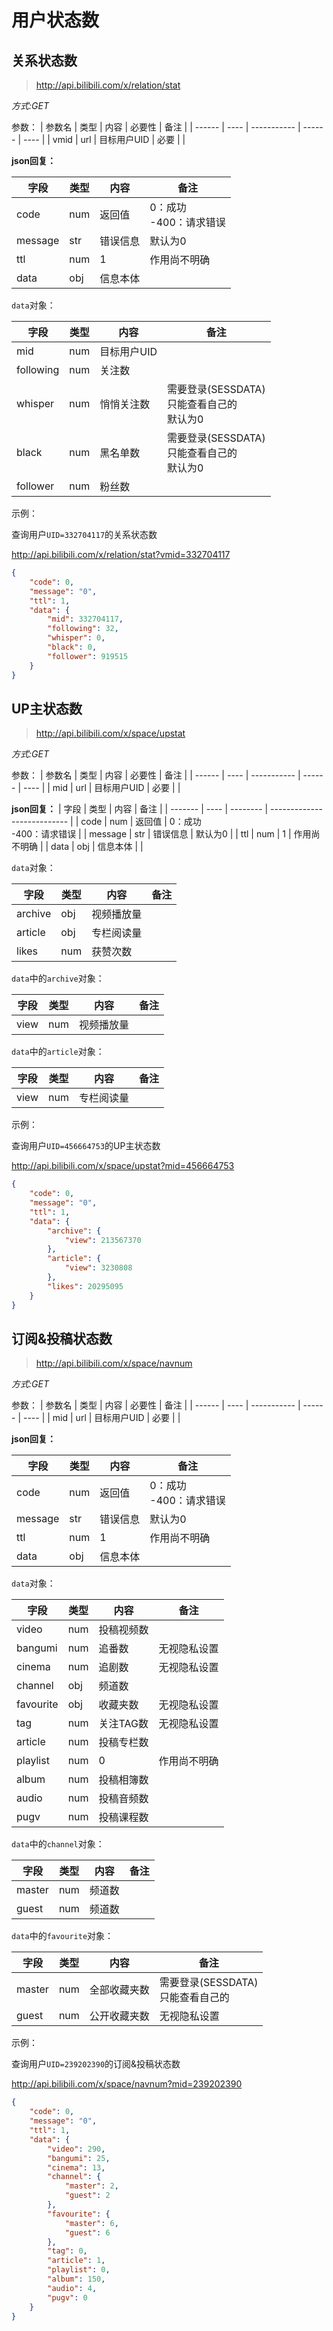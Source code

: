 # 用户状态数

## 关系状态数
> http://api.bilibili.com/x/relation/stat

*方式:GET*

参数：
| 参数名 | 类型 | 内容        | 必要性 | 备注 |
| ------ | ---- | ----------- | ------ | ---- |
| vmid   | url  | 目标用户UID | 必要   |      |

**json回复：**

| 字段    | 类型 | 内容     | 备注                        |
| ------- | ---- | -------- | --------------------------- |
| code    | num  | 返回值   | 0：成功<br />-400：请求错误 |
| message | str  | 错误信息 | 默认为0                     |
| ttl     | num  | 1        | 作用尚不明确                |
| data    | obj  | 信息本体 |                             |

`data`对象：

| 字段      | 类型 | 内容        | 备注                                                 |
| --------- | ---- | ----------- | ---------------------------------------------------- |
| mid       | num  | 目标用户UID |                                                      |
| following | num  | 关注数      |                                                      |
| whisper   | num  | 悄悄关注数  | 需要登录(SESSDATA) <br />只能查看自己的<br />默认为0 |
| black     | num  | 黑名单数    | 需要登录(SESSDATA) <br />只能查看自己的<br />默认为0 |
| follower  | num  | 粉丝数      |                                                      |

示例：

查询用户`UID=332704117`的关系状态数

http://api.bilibili.com/x/relation/stat?vmid=332704117

```json
{
	"code": 0,
	"message": "0",
	"ttl": 1,
	"data": {
		"mid": 332704117,
		"following": 32,
		"whisper": 0,
		"black": 0,
		"follower": 919515
	}
}
```



## UP主状态数

> http://api.bilibili.com/x/space/upstat

*方式:GET*

参数：
| 参数名 | 类型 | 内容        | 必要性 | 备注 |
| ------ | ---- | ----------- | ------ | ---- |
| mid    | url  | 目标用户UID | 必要   |      |


**json回复：**
| 字段    | 类型 | 内容     | 备注                        |
| ------- | ---- | -------- | --------------------------- |
| code    | num  | 返回值   | 0：成功<br />-400：请求错误 |
| message | str  | 错误信息 | 默认为0                     |
| ttl     | num  | 1        | 作用尚不明确                |
| data    | obj  | 信息本体 |                             |

`data`对象：

| 字段    | 类型  | 内容       | 备注  |
| ------- | ----- | ---------- | ----- |
| archive | obj   | 视频播放量 |       |
| article | obj   | 专栏阅读量 |       |
| likes   | num   | 获赞次数   |       |

`data`中的`archive`对象：

| 字段 | 类型  | 内容       | 备注  |
| ---- | ----- | ---------- | ----- |
| view | num   | 视频播放量 |       |

`data`中的`article`对象：

| 字段 | 类型  | 内容       | 备注  |
| ---- | ----- | ---------- | ----- |
| view | num   | 专栏阅读量 |       |

示例：

查询用户`UID=456664753`的UP主状态数

http://api.bilibili.com/x/space/upstat?mid=456664753
```json
{
	"code": 0,
	"message": "0",
	"ttl": 1,
	"data": {
		"archive": {
			"view": 213567370
		},
		"article": {
			"view": 3230808
		},
		"likes": 20295095
	}
}
```



## 订阅&投稿状态数

> http://api.bilibili.com/x/space/navnum

*方式:GET*

参数：
| 参数名 | 类型 | 内容        | 必要性 | 备注 |
| ------ | ---- | ----------- | ------ | ---- |
| mid    | url  | 目标用户UID | 必要   |      |

**json回复：**

| 字段    | 类型 | 内容     | 备注                        |
| ------- | ---- | -------- | --------------------------- |
| code    | num  | 返回值   | 0：成功<br />-400：请求错误 |
| message | str  | 错误信息 | 默认为0                     |
| ttl     | num  | 1        | 作用尚不明确                |
| data    | obj  | 信息本体 |                             |

`data`对象：

| 字段      | 类型  | 内容       | 备注         |
| --------- | ----- | ---------- | ------------ |
| video     | num   | 投稿视频数 |              |
| bangumi   | num   | 追番数     | 无视隐私设置 |
| cinema    | num   | 追剧数     | 无视隐私设置 |
| channel   | obj   | 频道数     |              |
| favourite | obj   | 收藏夹数   | 无视隐私设置 |
| tag       | num   | 关注TAG数  | 无视隐私设置 |
| article   | num   | 投稿专栏数 |              |
| playlist  | num   | 0          | 作用尚不明确 |
| album     | num   | 投稿相簿数 |              |
| audio     | num   | 投稿音频数 |              |
| pugv      | num   | 投稿课程数 |              |

`data`中的`channel`对象：

| 字段    | 类型  | 内容       | 备注         |
| ------- | ----- | ---------- | ------------ |
| master  | num   | 频道数     |              |
| guest   | num   | 频道数     |              |

`data`中的`favourite`对象：

| 字段   | 类型 | 内容         | 备注                                    |
| ------ | ---- | ------------ | --------------------------------------- |
| master | num  | 全部收藏夹数 | 需要登录(SESSDATA) <br />只能查看自己的 |
| guest  | num  | 公开收藏夹数 | 无视隐私设置                            |

示例：

查询用户`UID=239202390`的订阅&投稿状态数

http://api.bilibili.com/x/space/navnum?mid=239202390
```json
{
	"code": 0,
	"message": "0",
	"ttl": 1,
	"data": {
		"video": 290,
		"bangumi": 25,
		"cinema": 13,
		"channel": {
			"master": 2,
			"guest": 2
		},
		"favourite": {
			"master": 6,
			"guest": 6
		},
		"tag": 0,
		"article": 1,
		"playlist": 0,
		"album": 150,
		"audio": 4,
		"pugv": 0
	}
}
```

